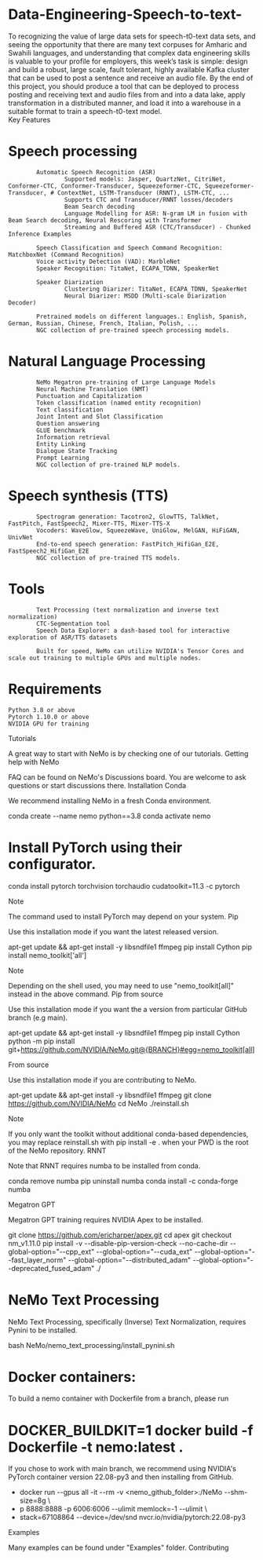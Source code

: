 # Data-Engineering-Speech-to-text-
To recognizing the value of large data sets for speech-t0-text data sets, and seeing the opportunity that there are many text corpuses for Amharic and Swahili languages, and understanding that complex data engineering skills is valuable to your profile for employers, this week’s task is simple: design and build a robust, large scale, fault tolerant, highly available Kafka cluster that can be used to post a sentence and receive an audio file.  By the end of this project, you should produce a tool that can be deployed to process posting and receiving text and audio files from and into a data lake, apply transformation in a distributed manner, and load it into a warehouse in a suitable format to train a speech-t0-text model.  
Key Features

# Speech processing

            Automatic Speech Recognition (ASR)
                    Supported models: Jasper, QuartzNet, CitriNet, Conformer-CTC, Conformer-Transducer, Squeezeformer-CTC, Squeezeformer-Transducer, # ContextNet, LSTM-Transducer (RNNT), LSTM-CTC, ...
                    Supports CTC and Transducer/RNNT losses/decoders
                    Beam Search decoding
                    Language Modelling for ASR: N-gram LM in fusion with Beam Search decoding, Neural Rescoring with Transformer
                    Streaming and Buffered ASR (CTC/Transducer) - Chunked Inference Examples

            Speech Classification and Speech Command Recognition: MatchboxNet (Command Recognition)
            Voice activity Detection (VAD): MarbleNet
            Speaker Recognition: TitaNet, ECAPA_TDNN, SpeakerNet

            Speaker Diarization
                    Clustering Diarizer: TitaNet, ECAPA_TDNN, SpeakerNet
                    Neural Diarizer: MSDD (Multi-scale Diarization Decoder)

            Pretrained models on different languages.: English, Spanish, German, Russian, Chinese, French, Italian, Polish, ...
            NGC collection of pre-trained speech processing models.

# Natural Language Processing
            NeMo Megatron pre-training of Large Language Models
            Neural Machine Translation (NMT)
            Punctuation and Capitalization
            Token classification (named entity recognition)
            Text classification
            Joint Intent and Slot Classification
            Question answering
            GLUE benchmark
            Information retrieval
            Entity Linking
            Dialogue State Tracking
            Prompt Learning
            NGC collection of pre-trained NLP models.

# Speech synthesis (TTS)
            Spectrogram generation: Tacotron2, GlowTTS, TalkNet, FastPitch, FastSpeech2, Mixer-TTS, Mixer-TTS-X
            Vocoders: WaveGlow, SqueezeWave, UniGlow, MelGAN, HiFiGAN, UnivNet
            End-to-end speech generation: FastPitch_HifiGan_E2E, FastSpeech2_HifiGan_E2E
            NGC collection of pre-trained TTS models.

 # Tools
            Text Processing (text normalization and inverse text normalization)
            CTC-Segmentation tool
            Speech Data Explorer: a dash-based tool for interactive exploration of ASR/TTS datasets
            
            Built for speed, NeMo can utilize NVIDIA's Tensor Cores and scale out training to multiple GPUs and multiple nodes.
# Requirements

    Python 3.8 or above
    Pytorch 1.10.0 or above
    NVIDIA GPU for training
Tutorials

A great way to start with NeMo is by checking one of our tutorials.
Getting help with NeMo

FAQ can be found on NeMo's Discussions board. You are welcome to ask questions or start discussions there.
Installation
Conda

We recommend installing NeMo in a fresh Conda environment.

conda create --name nemo python==3.8
conda activate nemo

# Install PyTorch using their configurator.

conda install pytorch torchvision torchaudio cudatoolkit=11.3 -c pytorch

Note

The command used to install PyTorch may depend on your system.
Pip

Use this installation mode if you want the latest released version.

apt-get update && apt-get install -y libsndfile1 ffmpeg
pip install Cython
pip install nemo_toolkit['all']

Note

Depending on the shell used, you may need to use "nemo_toolkit[all]" instead in the above command.
Pip from source

Use this installation mode if you want the a version from particular GitHub branch (e.g main).

apt-get update && apt-get install -y libsndfile1 ffmpeg
pip install Cython
python -m pip install git+https://github.com/NVIDIA/NeMo.git@{BRANCH}#egg=nemo_toolkit[all]

From source

Use this installation mode if you are contributing to NeMo.

apt-get update && apt-get install -y libsndfile1 ffmpeg
git clone https://github.com/NVIDIA/NeMo
cd NeMo
./reinstall.sh

Note

If you only want the toolkit without additional conda-based dependencies, you may replace reinstall.sh with pip install -e . when your PWD is the root of the NeMo repository.
RNNT

Note that RNNT requires numba to be installed from conda.

conda remove numba
pip uninstall numba
conda install -c conda-forge numba

Megatron GPT

Megatron GPT training requires NVIDIA Apex to be installed.

git clone https://github.com/ericharper/apex.git
cd apex
git checkout nm_v1.11.0
pip install -v --disable-pip-version-check --no-cache-dir --global-option="--cpp_ext" --global-option="--cuda_ext" --global-option="--fast_layer_norm" --global-option="--distributed_adam" --global-option="--deprecated_fused_adam" ./

# NeMo Text Processing

NeMo Text Processing, specifically (Inverse) Text Normalization, requires Pynini to be installed.

bash NeMo/nemo_text_processing/install_pynini.sh

# Docker containers:

To build a nemo container with Dockerfile from a branch, please run

# DOCKER_BUILDKIT=1 docker build -f Dockerfile -t nemo:latest .

If you chose to work with main branch, we recommend using NVIDIA's PyTorch container version 22.08-py3 and then installing from GitHub.

- docker run --gpus all -it --rm -v <nemo_github_folder>:/NeMo --shm-size=8g \
- p 8888:8888 -p 6006:6006 --ulimit memlock=-1 --ulimit \
- stack=67108864 --device=/dev/snd nvcr.io/nvidia/pytorch:22.08-py3

Examples

Many examples can be found under "Examples" folder.
Contributing




